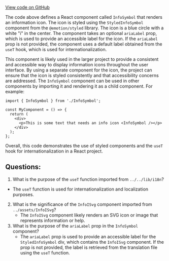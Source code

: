 [View code on GitHub](https://github.com/technologiestiftung/kulturdaten-frontend/blob/master/components/assets/InfoSymbol.tsx)

The code above defines a React component called `InfoSymbol` that renders an information icon. The icon is styled using the `StyledInfoSymbol` component from the `@emotion/styled` library. The icon is a blue circle with a white "i" in the center. The component takes an optional `ariaLabel` prop, which is used to provide an accessible label for the icon. If the `ariaLabel` prop is not provided, the component uses a default label obtained from the `useT` hook, which is used for internationalization.

This component is likely used in the larger project to provide a consistent and accessible way to display information icons throughout the user interface. By using a separate component for the icon, the project can ensure that the icon is styled consistently and that accessibility concerns are addressed. The `InfoSymbol` component can be used in other components by importing it and rendering it as a child component. For example:

```
import { InfoSymbol } from './InfoSymbol';

const MyComponent = () => {
  return (
    <div>
      <p>This is some text that needs an info icon <InfoSymbol /></p>
    </div>
  );
};
```

Overall, this code demonstrates the use of styled components and the `useT` hook for internationalization in a React project.
## Questions: 
 1. What is the purpose of the `useT` function imported from `../../lib/i18n`?
   - The `useT` function is used for internationalization and localization purposes.
2. What is the significance of the `InfoISvg` component imported from `../assets/InfoISvg`?
   - The `InfoISvg` component likely renders an SVG icon or image that represents information or help.
3. What is the purpose of the `ariaLabel` prop in the `InfoSymbol` component?
   - The `ariaLabel` prop is used to provide an accessible label for the `StyledInfoSymbol` div, which contains the `InfoISvg` component. If the prop is not provided, the label is retrieved from the translation file using the `useT` function.